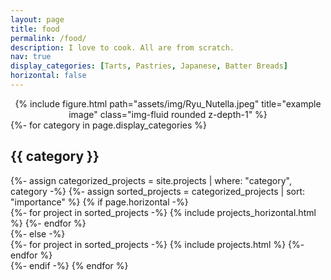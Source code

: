 ```yaml
---
layout: page
title: food
permalink: /food/
description: I love to cook. All are from scratch.
nav: true
display_categories: [Tarts, Pastries, Japanese, Batter Breads]
horizontal: false
---
```


<center>
<div class="row">
  <div class="col-sm mt-3 mt-md-0">
      {% include figure.html path="assets/img/Ryu_Nutella.jpeg" title="example image" class="img-fluid rounded z-depth-1" %}
  </div>
</div>
</center>

<!-- pages/projects.md -->
<div class="projects">
<!-- Display categorized projects -->
{%- for category in page.display_categories %}
<h2 class="category">{{ category }}</h2>
{%- assign categorized_projects = site.projects | where: "category", category -%}
{%- assign sorted_projects = categorized_projects | sort: "importance" %}
<!-- Generate cards for each project -->
{% if page.horizontal -%}
<div class="container">
  <div class="row row-cols-2">
  {%- for project in sorted_projects -%}
    {% include projects_horizontal.html %}
  {%- endfor %}
  </div>
</div>
{%- else -%}
<div class="grid">
  {%- for project in sorted_projects -%}
    {% include projects.html %}
  {%- endfor %}
</div>
{%- endif -%}
{% endfor %}
</div>
